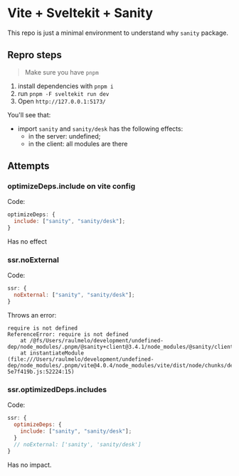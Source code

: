 # Vite + Sveltekit + Sanity

This repo is just a minimal environment to understand why `sanity` package.

## Repro steps

> Make sure you have `pnpm`

1. install dependencies with `pnpm i`
2. run `pnpm -F sveltekit run dev`
3. Open `http://127.0.0.1:5173/`

You'll see that:

- import `sanity` and `sanity/desk` has the following effects:
  - in the server: undefined;
  - in the client: all modules are there

## Attempts

### optimizeDeps.include on vite config

Code:

```js
optimizeDeps: {
  include: ["sanity", "sanity/desk"];
}
```

Has no effect

### ssr.noExternal

Code:

```js
ssr: {
  noExternal: ["sanity", "sanity/desk"];
}
```

Throws an error:

```
require is not defined
ReferenceError: require is not defined
    at /@fs/Users/raulmelo/development/undefined-dep/node_modules/.pnpm/@sanity+client@3.4.1/node_modules/@sanity/client/lib/sanityClient.js:9:14
    at instantiateModule (file:///Users/raulmelo/development/undefined-dep/node_modules/.pnpm/vite@4.0.4/node_modules/vite/dist/node/chunks/dep-5e7f419b.js:52224:15)
```

### ssr.optimizedDeps.includes

Code:

```js
ssr: {
  optimizeDeps: {
    include: ["sanity", "sanity/desk"];
  }
  // noExternal: ['sanity', 'sanity/desk']
}
```

Has no impact.
